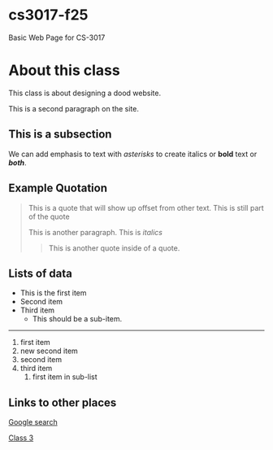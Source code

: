 # cs3017-f25
Basic Web Page for CS-3017

# About this class

This class is about designing a dood website.

This is a second paragraph on the site.

## This is a subsection

We can add emphasis to text with *asterisks* to create italics or **bold** text or ***both***.

## Example Quotation

> This is a quote that will show up offset from other text.
> This is still part of the quote
>
> This is another paragraph. This is *italics*
>
> > This is another quote inside of a quote.

## Lists of data

- This is the first item
-  Second item
-  Third item
    - This should be a sub-item.

---
 
1. first item
2. new second item
2. second item
3. third item
    1. first item in sub-list 

## Links to other places
[Google search](https://google.com)

[Class 3](class3)








